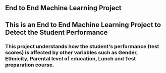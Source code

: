 ## End to End Machine Learning Project

## This is an End to End Machine Learning Project to Detect the Student Performance

### This project understands how the student's performance (test scores) is affected by other variables such as Gender, Ethnicity, Parental level of education, Lunch and Test preparation course.

